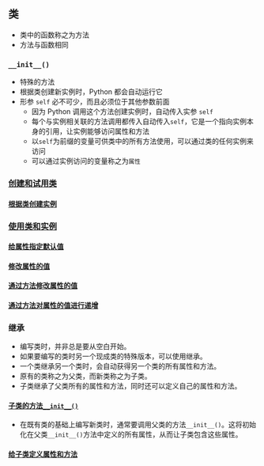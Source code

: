 ## 类

- 类中的函数称之为方法
- 方法与函数相同

### `__init__()`

- 特殊的方法
- 根据类创建新实例时，Python 都会自动运行它
- 形参 `self` 必不可少，而且必须位于其他参数前面
    - 因为 Python 调用这个方法创建实例时，自动传入实参 `self`
    - 每个与实例相关联的方法调用都传入自动传入`self`，它是一个指向实例本身的引用，让实例能够访问属性和方法
    - 以`self`为前缀的变量可供类中的所有方法使用，可以通过类的任何实例来访问
    - 可以通过实例访问的变量称之为`属性`

### [创建和试用类](./dog_import.py)

#### [根据类创建实例](./dog_import.py)

### [使用类和实例](./car_import.py)

#### [给属性指定默认值](./car_default_value_import.py)

#### [修改属性的值](./car_default_value_import.py)

#### [通过方法修改属性的值](./car_default_value_import.py)

#### [通过方法对属性的值进行递增](./car_default_value_import.py)

### 继承

- 编写类时，并非总是要从空白开始。
- 如果要编写的类时另一个现成类的特殊版本，可以使用继承。
- 一个类继承另一个类时，会自动获得另一个类的所有属性和方法。
- 原有的类称之为父类，而新类称之为子类。
- 子类继承了父类所有的属性和方法，同时还可以定义自己的属性和方法。

#### [子类的方法`__init__()`](./electric_car.py)

- 在既有类的基础上编写新类时，通常要调用父类的方法`__init__()`。这将初始化在父类`__init__()`方法中定义的所有属性，从而让子类包含这些属性。

#### [给子类定义属性和方法](./electric_car_attribute.py)
